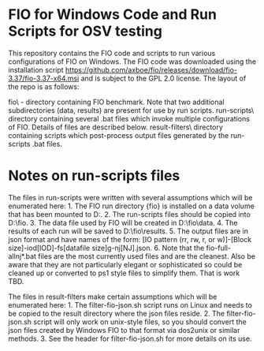 # FIO for Windows Code and Run Scripts for OSV testing

This repository contains the FIO code and scripts to run various configurations of FIO on Windows. 
The FIO code was downloaded using the installation script
https://github.com/axboe/fio/releases/download/fio-3.37/fio-3.37-x64.msi and is subject to the GPL 
2.0 license. The layout of the repo is as follows:

fio\ - 			directory containing FIO benchmark. Note that two additional subdirectories 
			(data, results) are present for use by run scripts.
run-scripts\		directory containing several .bat files which invoke multiple configurations 
			of FIO. Details of files are described below.
result-filters\		directory containing scripts which post-process output files generated by 
			the run-scripts .bat files. 

# Notes on run-scripts files

The files in run-scripts were written with several assumptions which will be enumerated here:
	1. The FIO run directory {fio} is installed on a data volume that has been mounted to D:\.
	2. The run-scripts files should be copied into D:\fio.
	3. The data file used by FIO will be created in D:\fio\data.
	4. The results of each run will be saved to D:\fio\results.
	5. The output files are in json format and have names of the form:
		[IO pattern (rr, rw, r, or w)]-[Block size]-iod[IOD]-fs[datafile size]g-nj[NJ].json.
	6. Note that the fio-full-allnj*.bat files are the most currently used files and are the 
	   cleanest. Also be aware that they are not particularly elegant or sophisticated so could 
	   be cleaned up or converted to ps1 style files to simplify them. That is work TBD.
	
The files in result-filters make certain assumptions which will be enumerated here:
	1. The filter-fio-json.sh script runs on Linux and needs to be copied to the result directory 
	   where the json files reside.
	2. The filter-fio-json.sh script will only work on unix-style files, so you should convert 
	   the json files created by Windows FIO to that format via dos2unix or similar methods.
	3. See the header for filter-fio-json.sh for more details on its use.
	
